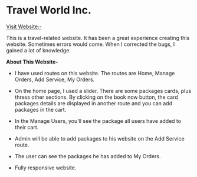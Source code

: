 # Travel World Inc.

[Visit Website:-](https://www.google.com/ "LCO")

This is a travel-related website. It has been a great experience creating this website. 
Sometimes errors would come. When I corrected the bugs, I gained a lot of knowledge.


**About This Website-**

- I have used  routes on this website. The routes are Home, Manage Orders, Add Service, My Orders.

- On the home page, I used a slider. There are some packages cards, plus thress other sections. By clicking on the book now button, the card packages details are displayed in another route and you can add packages in the cart.

- In the Manage Users, you'll see the package all users have added to their cart.

- Admin will be able to add packages to his website on the Add Service route.

- The user can see the packages he has added to My Orders.

- Fully responsive website.
